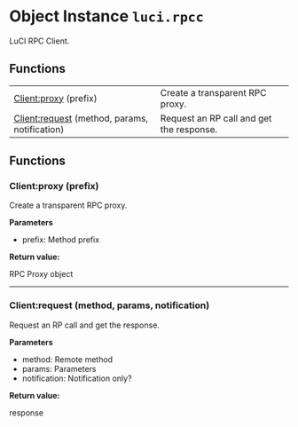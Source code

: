 # Object Instance `luci.rpcc`

LuCI RPC Client.

## Functions

|||
|-|-|
|[Client:proxy](#clientproxy-prefix) (prefix)|Create a transparent RPC proxy.|
|[Client:request](#clientrequest-method-params-notification) (method, params, notification)|Request an RP call and get the response.|

## Functions

### Client:proxy (prefix)
Create a transparent RPC proxy.

**Parameters**

- prefix: Method prefix

**Return value:**

RPC Proxy object

---
### Client:request (method, params, notification)
Request an RP call and get the response.

**Parameters**

- method: Remote method
- params: Parameters
- notification: Notification only?

**Return value:**

response
